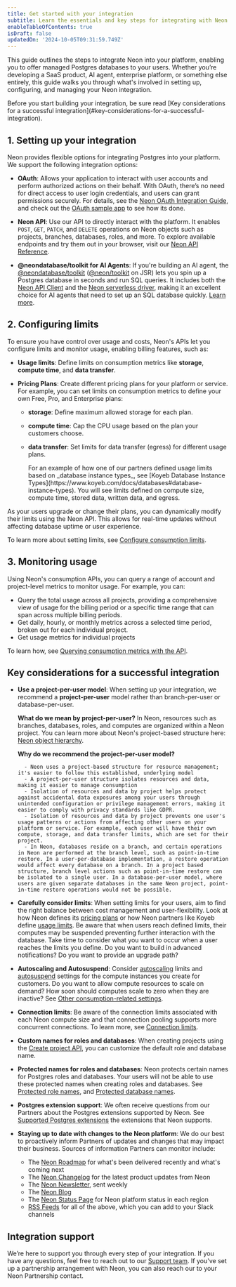 ```yaml
---
title: Get started with your integration
subtitle: Learn the essentials and key steps for integrating with Neon
enableTableOfContents: true
isDraft: false
updatedOn: '2024-10-05T09:31:59.749Z'
---
```


This guide outlines the steps to integrate Neon into your platform, enabling you to offer managed Postgres databases to your users. Whether you’re developing a SaaS product, AI agent, enterprise platform, or something else entirely, this guide walks you through what's involved in setting up, configuring, and managing your Neon integration.

<Admonition type="tip" title="key considerations for a successful integration">
Before you start building your integration, be sure read [Key considerations for a successful integration](#key-considerations-for-a-successful-integration).
</Admonition>

## 1. Setting up your integration

Neon provides flexible options for integrating Postgres into your platform. We support the following integration options:

- **OAuth**: Allows your application to interact with user accounts and perform authorized actions on their behalf. With OAuth, there’s no need for direct access to user login credentials, and users can grant permissions securely. For details, see the [Neon OAuth Integration Guide](/docs/guides/oauth-integration), and check out the [OAuth sample app](https://github.com/neondatabase/neon-branches-visualizer) to see how its done.

- **Neon API**: Use our API to directly interact with the platform. It enables `POST`, `GET`, `PATCH`, and `DELETE` operations on Neon objects such as projects, branches, databases, roles, and more. To explore available endpoints and try them out in your browser, visit our [Neon API Reference](https://api-docs.neon.tech/reference/getting-started-with-neon-api).

- **@neondatabase/toolkit for AI Agents**: If you're building an AI agent, the [@neondatabase/toolkit](https://github.com/neondatabase/toolkit) ([@neon/toolkit](https://jsr.io/@neon/toolkit) on JSR) lets you spin up a Postgres database in seconds and run SQL queries. It includes both the [Neon API Client](https://www.npmjs.com/package/@neondatabase/api-client) and the [Neon serverless driver](https://github.com/neondatabase/serverless), making it an excellent choice for AI agents that need to set up an SQL database quickly. [Learn more](https://neon.tech/blog/why-neondatabase-toolkit).

## 2. Configuring limits

To ensure you have control over usage and costs, Neon's APIs let you configure limits and monitor usage, enabling billing features, such as:

- **Usage limits**: Define limits on consumption metrics like **storage**, **compute time**, and **data transfer**.
- **Pricing Plans**: Create different pricing plans for your platform or service. For example, you can set limits on consumption metrics to define your own Free, Pro, and Enterprise plans:

  - **storage**: Define maximum allowed storage for each plan.
  - **compute time**: Cap the CPU usage based on the plan your customers choose.
  - **data transfer**: Set limits for data transfer (egress) for different usage plans.

    <Admonition type="tip" title="partner example">
    For an example of how one of our partners defined usage limits based on _database instance types_, see [Koyeb Database Instance Types](https://www.koyeb.com/docs/databases#database-instance-types). You will see limits defined on compute size, compute time, stored data, written data, and egress.
    </Admonition>

As your users upgrade or change their plans, you can dynamically modify their limits using the Neon API. This allows for real-time updates without affecting database uptime or user experience.

To learn more about setting limits, see [Configure consumption limits](#/docs/guides/partner-billing).

## 3. Monitoring usage

Using Neon's consumption APIs, you can query a range of account and project-level metrics to monitor usage. For example, you can:

- Query the total usage across all projects, providing a comprehensive view of usage for the billing period or a specific time range that can span across multiple billing periods.
- Get daily, hourly, or monthly metrics across a selected time period, broken out for each individual project.
- Get usage metrics for individual projects

To learn how, see [Querying consumption metrics with the API](/docs/guides/metrics-api).

## Key considerations for a successful integration

- **Use a project-per-user model**: When setting up your integration, we recommend a **project-per-user** model rather than branch-per-user or database-per-user.

  **What do we mean by project-per-user?** In Neon, resources such as branches, databases, roles, and computes are organized within a Neon project. You can learn more about Neon's project-based structure here: [Neon object hierarchy](https://neon.tech/docs/manage/overview).

  **Why do we recommend the project-per-user model?**

        - Neon uses a project-based structure for resource management; it's easier to follow this established, underlying model
        - A project-per-user structure isolates resources and data, making it easier to manage consumption
        - Isolation of resources and data by project helps protect against accidental data exposures among your users through unintended configuration or privilege management errors, making it easier to comply with privacy standards like GDPR.
        - Isolation of resources and data by project prevents one user's usage patterns or actions from affecting other users on your platform or service. For example, each user will have their own compute, storage, and data transfer limits, which are set for their project.
        - In Neon, databases reside on a branch, and certain operations in Neon are performed at the branch level, such as point-in-time restore. In a user-per-database implementation, a restore operation would affect every database on a branch. In a project based structure, branch level actions such as point-in-time restore can be isolated to a single user. In a database-per-user model, where users are given separate databases in the same Neon project, point-in-time restore operations would not be possible.

- **Carefully consider limits**: When setting limits for your users, aim to find the right balance between cost management and user-flexibility. Look at how Neon defines its [pricing plans](/docs/introduction/plans) or how Neon partners like Koyeb define [usage limits](https://www.koyeb.com/docs/databases#database-instance-types). Be aware that when users reach defined limits, their computes may be suspended preventing further interaction with the database. Take time to consider what you want to occur when a user reaches the limits you define. Do you want to build in advanced notifications? Do you want to provide an upgrade path?
- **Autoscaling and Autosuspend**: Consider [autoscaling](/docs/introduction/autoscaling) limits and [autosuspend](/docs/introduction/auto-suspend) settings for the compute instances you create for customers. Do you want to allow compute resources to scale on demand? How soon should computes scale to zero when they are inactive? See [Other consumption-related settings](/docs/guides/partner-billing#other-consumption-related-settings).
- **Connection limits**: Be aware of the connection limits associated with each Neon compute size and that connection pooling supports more concurrent connections. To learn more, see [Connection limits](/docs/connect/connection-pooling#connection-limits-without-connection-pooling).
- **Custom names for roles and databases**: When creating projects using the [Create project API](https://api-docs.neon.tech/reference/createproject), you can customize the default role and database name.
- **Protected names for roles and databases**: Neon protects certain names for Postgres roles and databases. Your users will not be able to use these protected names when creating roles and databases. See [Protected role names](/docs/manage/roles#protected-role-names), and [Protected database names](/docs/manage/databases#protected-database-names).
- **Postgres extension support**: We often receive questions from our Partners about the Postgres extensions supported by Neon. See [Supported Postgres extensions](/docs/extensions/pg-extensions) the extensions that Neon supports.
- **Staying up to date with changes to the Neon platform**: We do our best to proactively inform Partners of updates and changes that may impact their business. Sources of information Partners can monitor include:
    - The [Neon Roadmap](/docs/introduction/roadmap) for what's been delivered recently and what's coming next
    - The [Neon Changelog](/docs/changelog) for the latest product updates from Neon
    - The [Neon Newsletter](https://neon.tech/blog#subscribe-form), sent weekly
    - The [Neon Blog](https://neon.tech/blog)
    - The [Neon Status Page](https://neonstatus.com/) for Neon platform status in each region
    - [RSS Feeds](/docs/reference/feeds) for all of the above, which you can add to your Slack channels

## Integration support

We’re here to support you through every step of your integration. If you have any questions, feel free to reach out to our [Support team](https://neon.tech/docs/introduction/support). If you've set up a partnership arrangement with Neon, you can also reach our to your Neon Partnership contact.
